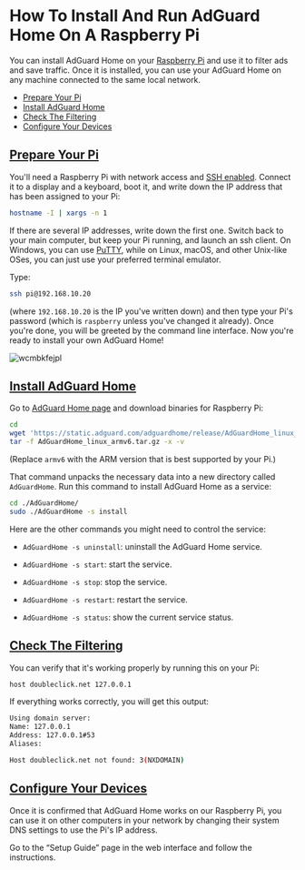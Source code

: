  #  How To Install And Run AdGuard Home On A Raspberry Pi

You can install AdGuard Home on your [Raspberry Pi][pi] and use it to filter ads
and save traffic.  Once it is installed, you can use your AdGuard Home on any
machine connected to the same local network.

 *  [Prepare Your Pi](#prepare)
 *  [Install AdGuard Home](#install)
 *  [Check The Filtering](#check)
 *  [Configure Your Devices](#devices)

[pi]: https://www.raspberrypi.org



##  <a href="#prepare" id="prepare" name="prepare">Prepare Your Pi</a>

You'll need a Raspberry Pi with network access and [SSH enabled][ssh].  Connect
it to a display and a keyboard, boot it, and write down the IP address that has
been assigned to your Pi:

```sh
hostname -I | xargs -n 1
```

If there are several IP addresses, write down the first one.  Switch back to
your main computer, but keep your Pi running, and launch an ssh client.  On
Windows, you can use [PuTTY][putty], while on Linux, macOS, and other Unix-like
OSes, you can just use your preferred terminal emulator.

Type:

```sh
ssh pi@192.168.10.20
```

(where `192.168.10.20` is the IP you've written down) and then type your Pi's
password (which is `raspberry` unless you've changed it already).  Once you're
done, you will be greeted by the command line interface.  Now you're ready to
install your own AdGuard Home!

![wcmbkfejpl](https://user-images.githubusercontent.com/739119/46160233-d931e000-c28a-11e8-84c0-a2721b9d6b98.png)

[ssh]:   https://www.raspberrypi.com/documentation/computers/remote-access.html
[setup]: https://projects.raspberrypi.org/en/projects/raspberry-pi-setting-up
[wifi]:  https://www.raspberrypi.org/documentation/configuration/wireless/desktop.md
[putty]: https://www.chiark.greenend.org.uk/~sgtatham/putty/latest.html



##  <a href="#install" id="install" name="install">Install AdGuard Home</a>

Go to [AdGuard Home page][inst] and download binaries for Raspberry Pi:

```sh
cd
wget 'https://static.adguard.com/adguardhome/release/AdGuardHome_linux_armv6.tar.gz'
tar -f AdGuardHome_linux_armv6.tar.gz -x -v
```

(Replace `armv6` with the ARM version that is best supported by your Pi.)

That command unpacks the necessary data into a new directory called
`AdGuardHome`.  Run this command to install AdGuard Home as a service:

```sh
cd ./AdGuardHome/
sudo ./AdGuardHome -s install
```

Here are the other commands you might need to control the service:

* `AdGuardHome -s uninstall`: uninstall the AdGuard Home service.

* `AdGuardHome -s start`: start the service.

* `AdGuardHome -s stop`: stop the service.

* `AdGuardHome -s restart`: restart the service.

* `AdGuardHome -s status`: show the current service status.

[inst]: https://github.com/AdguardTeam/AdGuardHome#installation



##  <a href="#check" id="check" name="check">Check The Filtering</a>

You can verify that it's working properly by running this on your Pi:

```sh
host doubleclick.net 127.0.0.1
```

If everything works correctly, you will get this output:

```sh
Using domain server:
Name: 127.0.0.1
Address: 127.0.0.1#53
Aliases:

Host doubleclick.net not found: 3(NXDOMAIN)
```



##  <a href="#devices" id="devices" name="devices">Configure Your Devices</a>

Once it is confirmed that AdGuard Home works on our Raspberry Pi, you can use it
on other computers in your network by changing their system DNS settings to use
the Pi's IP address.

Go to the “Setup Guide” page in the web interface and follow the instructions.
